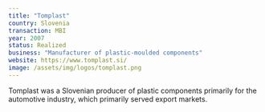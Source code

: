 ```yaml
---
title: "Tomplast"
country: Slovenia
transaction: MBI
year: 2007
status: Realized
business: "Manufacturer of plastic-moulded components"
website: https://www.tomplast.si/
image: /assets/img/logos/tomplast.png
---
```


Tomplast was a Slovenian producer of plastic components primarily for the automotive industry, which primarily served export markets.
